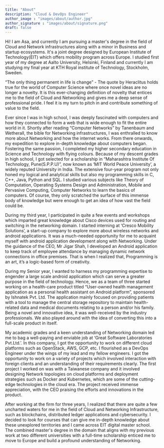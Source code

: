 ```yaml
---
title: "About"
description: "Cloud & DevOps Engineer"
author_image : "images/about/author.jpg"
author_signature : "images/about/signature.png"
draft: false
---
```

Hi! I am Asa, and currently I am pursuing a master's degree in the field of Cloud and Network infrastructures along with a minor in Business and startup ecosystems. It's a joint degree designed by European Institute of Technology(EIT) which offers mobility program across Europe. I studied first year of my degree at Aalto University, Helsinki, Finland and currently I am studying my final year at KTH Royal institute of Technology, Stockholm, Sweden.   

“The only thing permanent in life is change” - The quote by Heraclitus holds true for the world of Computer Science where once novel ideas are no longer a novelty. It is this ever-changing definition of novelty that entices me to the field of Cloud and Networking and gives me a deep sense of professional pride. I feel it is my turn to pitch in and contribute something of value to the field.

Ever since I was in high school, I was deeply fascinated with computers and how they connected to form a web that is wide enough to fit the entire world in it. Shortly after reading “Computer Networks” by Tanenbaum and Wetherall, the bible for Networking infrastructures, I was enthralled to know more about Networking and how the internet works. From there onwards, my expedition to explore in-depth knowledge about computers began. Fostering the same passion, I completed my higher secondary education in Science and Technology with flying colours. Because of my descent grades in high school, I got selected for a scholarship in “Maharashtra Institute Of Technology, Pune(S.P.P.U)”, now known as ‘MIT World Peace University’, a widely reputed University in India. The extensive four-year program not only honed my logical and analytical skills but also my programming skills in C, C++, Java, Python and SQL. I studied various subjects like Theory of Computation, Operating Systems Design and Administration, Mobile and Pervasive Computing, Computer Networks to learn the basics of computers. Of course, they only scratched the surface of this immense body of knowledge but were enough to get an idea of how vast the field could be. 

During my third year, I participated in quite a few events and workshops which imparted great knowledge about Cisco devices used for routing and switching in the networking domain. I started interning at ‘Cresco Mobility Solutions’, a start-up company to explore more about wireless networks and android applications. It was a much-needed opportunity for me to acquaint myself with android application development along with Networking. Under the guidance of the CEO, Mr Jigar Shah, I developed an Android application to keep track of employee attendance by managing dynamic network connections in office premises. That is when I realized that, Programming is an art, it’s a logic-based form of creativity.

During my Senior year, I wanted to harness my programming expertise to engender a large scale android application which can serve a greater purpose in the field of technology. Hence, we as a team of three started working on a health-care product titled “User-owned health management application as a personal health assistant on Android platform”, sponsored by Ishnatek Pvt. Ltd. The application mainly focused on providing patients with a tool to manage the central storage repository to maintain health-related data and medical documents relating to a person and/or his family. Being a novel and innovative idea, it was well-received by the industry professionals. We also played around with the idea of converting this into a full-scale product in itself.

My academic grades and a keen understanding of Networking domain led me to bag a well-paying and enviable job at ‘Great Software Laboratories Pvt.Ltd.’. In this company, I got the opportunity to work on different cloud platforms such as OpenStack, AWS, GCP, etc. I flourished as a DevOps Engineer under the wings of my lead and my fellow engineers. I got the opportunity to work on a variety of projects which involved interaction with foreign clients and an understanding of their requirements clearly. The first project I worked on was with a Taiwanese company and it involved designing Network topologies on cloud platforms and deployment strategies such as Docker and Kubernetes, which are some of the cutting-edge technologies in the cloud era. The project received immense appreciation, with the CEO praising the efforts and innovations in the product.

After working at the firm for three years, I realized that there are quite a few uncharted waters for me in the field of Cloud and Networking Infrastructure, such as blockchains, distributed ledger applications and cybersecurity. I decided to look for courses that can give me in-depth knowledge about these unexplored territories and I came across EIT digital master school. The combined master's degree in the domain that aligns with my previous work at two different universities with a full-time scholarship enticed me to move to Europe and build a profound understanding of Networking.

